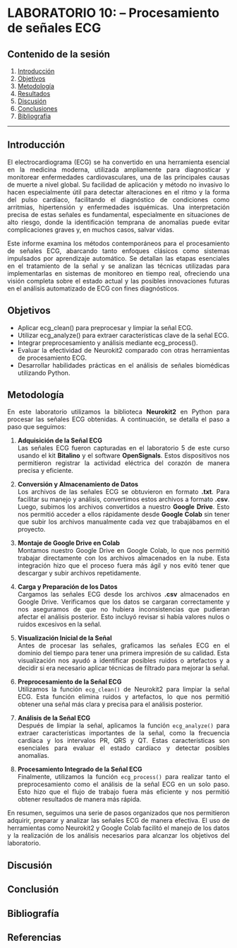 # LABORATORIO 10: – Procesamiento de señales ECG

## Contenido de la sesión

1. [Introducción](#id1)
2. [Objetivos](#id2)
3. [Metodología](id3)
4. [Resultados](#id4)  
5. [Discusión](#id5)  
6. [Conclusiones](#id6)  
7. [Bibliografia](#id7)
***


## Introducción <a name="id1"></a>
<div align="justify">

El electrocardiograma (ECG) se ha convertido en una herramienta esencial en la medicina moderna, utilizada ampliamente para diagnosticar y monitorear enfermedades cardiovasculares, una de las principales causas de muerte a nivel global. Su facilidad de aplicación y método no invasivo lo hacen especialmente útil para detectar alteraciones en el ritmo y la forma del pulso cardíaco, facilitando el diagnóstico de condiciones como arritmias, hipertensión y enfermedades isquémicas. Una interpretación precisa de estas señales es fundamental, especialmente en situaciones de alto riesgo, donde la identificación temprana de anomalías puede evitar complicaciones graves y, en muchos casos, salvar vidas.
</p>

Este informe examina los métodos contemporáneos para el procesamiento de señales ECG, abarcando tanto enfoques clásicos como sistemas impulsados por aprendizaje automático. Se detallan las etapas esenciales en el tratamiento de la señal y se analizan las técnicas utilizadas para implementarlas en sistemas de monitoreo en tiempo real, ofreciendo una visión completa sobre el estado actual y las posibles innovaciones futuras en el análisis automatizado de ECG con fines diagnósticos.


## Objetivos <a name="id2"></a>
* Aplicar ecg_clean() para preprocesar y limpiar la señal ECG.
* Utilizar ecg_analyze() para extraer características clave de la señal ECG.
* Integrar preprocesamiento y análisis mediante ecg_process().
* Evaluar la efectividad de Neurokit2 comparado con otras herramientas de procesamiento ECG.
* Desarrollar habilidades prácticas en el análisis de señales biomédicas utilizando Python.

## Metodología <a name="id3"></a>
<p style="text-align: justify;"> 

En este laboratorio utilizamos la biblioteca **Neurokit2** en Python para procesar las señales ECG obtenidas. A continuación, se detalla el paso a paso que seguimos:

1. **Adquisición de la Señal ECG**  
   Las señales ECG fueron capturadas en el laboratorio 5 de este curso usando el kit **Bitalino** y el software **OpenSignals**. Estos dispositivos nos permitieron registrar la actividad eléctrica del corazón de manera precisa y eficiente.

2. **Conversión y Almacenamiento de Datos**  
   Los archivos de las señales ECG se obtuvieron en formato **.txt**. Para facilitar su manejo y análisis, convertimos estos archivos a formato **.csv**. Luego, subimos los archivos convertidos a nuestro **Google Drive**. Esto nos permitió acceder a ellos rápidamente desde **Google Colab** sin tener que subir los archivos manualmente cada vez que trabajábamos en el proyecto.

3. **Montaje de Google Drive en Colab**  
   Montamos nuestro Google Drive en Google Colab, lo que nos permitió trabajar directamente con los archivos almacenados en la nube. Esta integración hizo que el proceso fuera más ágil y nos evitó tener que descargar y subir archivos repetidamente.

4. **Carga y Preparación de los Datos**  
   Cargamos las señales ECG desde los archivos **.csv** almacenados en Google Drive. Verificamos que los datos se cargaran correctamente y nos aseguramos de que no hubiera inconsistencias que pudieran afectar el análisis posterior. Esto incluyó revisar si había valores nulos o ruidos excesivos en la señal.

5. **Visualización Inicial de la Señal**  
   Antes de procesar las señales, graficamos las señales ECG en el dominio del tiempo para tener una primera impresión de su calidad. Esta visualización nos ayudó a identificar posibles ruidos o artefactos y a decidir si era necesario aplicar técnicas de filtrado para mejorar la señal.

6. **Preprocesamiento de la Señal ECG**  
   Utilizamos la función `ecg_clean()` de Neurokit2 para limpiar la señal ECG. Esta función elimina ruidos y artefactos, lo que nos permitió obtener una señal más clara y precisa para el análisis posterior.

7. **Análisis de la Señal ECG**  
   Después de limpiar la señal, aplicamos la función `ecg_analyze()` para extraer características importantes de la señal, como la frecuencia cardíaca y los intervalos PR, QRS y QT. Estas características son esenciales para evaluar el estado cardíaco y detectar posibles anomalías.

8. **Procesamiento Integrado de la Señal ECG**  
   Finalmente, utilizamos la función `ecg_process()` para realizar tanto el preprocesamiento como el análisis de la señal ECG en un solo paso. Esto hizo que el flujo de trabajo fuera más eficiente y nos permitió obtener resultados de manera más rápida.

En resumen, seguimos una serie de pasos organizados que nos permitieron adquirir, preparar y analizar las señales ECG de manera efectiva. El uso de herramientas como Neurokit2 y Google Colab facilitó el manejo de los datos y la realización de los análisis necesarios para alcanzar los objetivos del laboratorio.

</p>




## Discusión <a name="id5"></a>

## Conclusión <a name="id6"></a>



## Bibliografía<a name="id7"></a>



## Referencias
